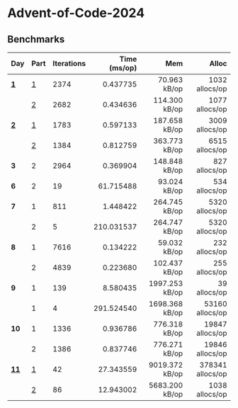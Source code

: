 # Advent-of-Code-2024

## Benchmarks

| Day             | Part                | Iterations | Time (ms/op) |            Mem |            Alloc |
| --------------- | ------------------- | ---------- | -----------: | -------------: | ---------------: |
| [**1**](day01)  | [1](day01/part1.go) | 2374       |     0.437735 |   70.963 kB/op |   1032 allocs/op |
|                 | [2](day01/part2.go) | 2682       |     0.434636 |  114.300 kB/op |   1077 allocs/op |
| [**2**](day02)  | [1](day02/part1.go) | 1783       |     0.597133 |  187.658 kB/op |   3009 allocs/op |
|                 | [2](day02/part2.go) | 1384       |     0.812759 |  363.773 kB/op |   6515 allocs/op |
| **3**           | 2                   | 2964       |     0.369904 |  148.848 kB/op |    827 allocs/op |
| **6**           | 2                   | 19         |    61.715488 |   93.024 kB/op |    534 allocs/op |
| **7**           | 1                   | 811        |     1.448422 |  264.745 kB/op |   5320 allocs/op |
|                 | 2                   | 5          |   210.031537 |  264.747 kB/op |   5320 allocs/op |
| **8**           | 1                   | 7616       |     0.134222 |   59.032 kB/op |    232 allocs/op |
|                 | 2                   | 4839       |     0.223680 |  102.437 kB/op |    255 allocs/op |
| **9**           | 1                   | 139        |     8.580435 | 1997.253 kB/op |     39 allocs/op |
|                 | 1                   | 4          |   291.524540 | 1698.368 kB/op |  53160 allocs/op |
| **10**          | 1                   | 1336       |     0.936786 |  776.318 kB/op |  19847 allocs/op |
|                 | 2                   | 1386       |     0.837746 |  776.271 kB/op |  19846 allocs/op |
| [**11**](day11) | [1](day11/part1.go) | 42         |    27.343559 | 9019.372 kB/op | 378341 allocs/op |
|                 | [2](day11/part2.go) | 86         |    12.943002 | 5683.200 kB/op |   1038 allocs/op |
